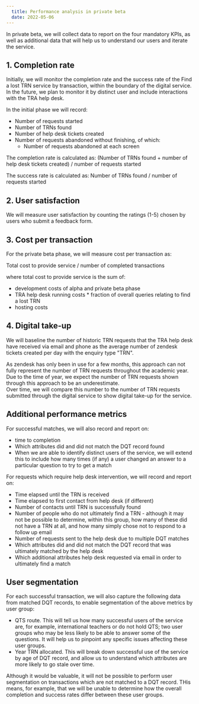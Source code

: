 ```yaml
---
  title: Performance analysis in private beta
  date: 2022-05-06
---
```


In private beta, we will collect data to report on the four mandatory KPIs, as well as additional data that will help us to understand our users and iterate the service. 

## 1. Completion rate

Initially, we will monitor the completion rate and the success rate of the Find a lost TRN service by transaction, within the boundary of the digital service. In the future, we plan to monitor it by distinct user and include interactions with the TRA help desk.

In the initial phase we will record:
- Number of requests started
- Number of TRNs found
- Number of help desk tickets created
- Number of requests abandoned without finishing, of which:
    - Number of requests abandoned at each screen

The completion rate is calculated as:
(Number of TRNs found + number of help desk tickets created) / number of requests started

The success rate is calculated as:
Number of TRNs found / number of requests started

## 2. User satisfaction

We will measure user satisfaction by counting the ratings (1-5) chosen by users who submit a feedback form.

## 3. Cost per transaction

For the private beta phase, we will measure cost per transaction as:

Total cost to provide service / number of completed transactions

where total cost to provide service is the sum of:
- development costs of alpha and private beta phase
- TRA help desk running costs * fraction of overall queries relating to find a lost TRN
- hosting costs

## 4. Digital take-up

We will baseline the number of historic TRN requests that the TRA help desk have received via email and phone as the average number of zendesk tickets created per day with the enquiry type "TRN". 

As zendesk has only been in use for a few months, this approach can not fully represent the number of TRN requests throughout the academic year. Due to the time of year, we expect the number of TRN requests shown through this approach to be an underestimate.   
Over time, we will compare this number to the number of TRN requests submitted through the digital service to show digital take-up for the service.

## Additional performance metrics

For successful matches, we will also record and report on:
- time to completion
- Which attributes did and did not match the DQT record found
- When we are able to identify distinct users of the service, we will extend this to include how many times (if any) a user changed an answer to a particular question to try to get a match

For requests which require help desk intervention, we will record and report on:
- Time elapsed until the TRN is received
- Time elapsed to first contact from help desk (if different)
- Number of contacts until TRN is successfully found
- Number of people who do not ultimately find a TRN - although it may not be possible to determine, within this group, how many of these did not have a TRN at all, and how many simply chose not to respond to a follow up email
- Number of requests sent to the help desk due to multiple DQT matches
- Which attributes did and did not match the DQT record that was ultimately matched by the help desk
- Which additional attributes help desk requested via email in order to ultimately find a match

## User segmentation

For each successful transaction, we will also capture the following data from matched DQT records, to enable segmentation of the above metrics by user group:
- QTS route. This will tell us how many successful users of the service are, for example, international teachers or do not hold QTS; two user groups who may be less likely to be able to answer some of the questions. It will help us to pinpoint any specific issues affecting these user groups.
- Year TRN allocated. This will break down successful use of the service by age of DQT record, and allow us to understand which attributes are more likely to go stale over time.

Although it would be valuable, it will not be possible to perform user segmentation on transactions which are not matched to a DQT record. THis means, for example, that we will be unable to determine how the overall completion and success rates differ between these user groups.